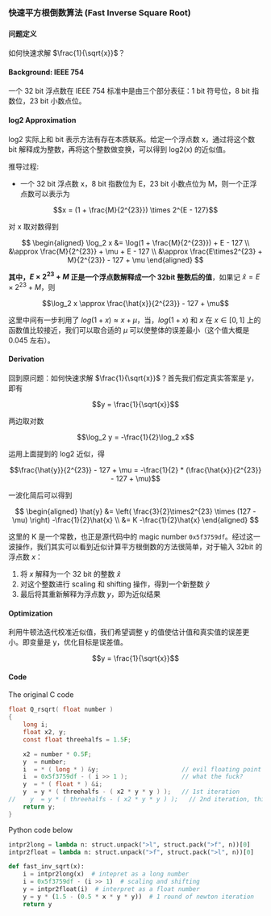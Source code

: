 ### 快速平方根倒数算法 (Fast Inverse Square Root)

#### 问题定义

如何快速求解 $\frac{1}{\sqrt{x}}$？

#### Background: IEEE 754

一个 32 bit 浮点数在 IEEE 754 标准中是由三个部分表征：1 bit 符号位，8 bit 指数位，23 bit 小数点位。

#### log2 Approximation

log2 实际上和 bit 表示方法有存在本质联系。给定一个浮点数 x，通过将这个数 bit 解释成为整数，再将这个整数做变换，可以得到 log2(x) 的近似值。

推导过程:
- 一个 32 bit 浮点数 x，8 bit 指数位为 E，23 bit 小数点位为 M，则一个正浮点数可以表示为

$$x = (1 + \frac{M}{2^{23}}) \times 2^{E - 127}$$

对 x 取对数得到

$$
\begin{aligned}
\log_2 x &= \log(1 + \frac{M}{2^{23}}) + E - 127 \\
         &\approx \frac{M}{2^{23}} + \mu + E - 127 \\
         &\approx \frac{E\times2^{23} + M}{2^{23}} - 127 + \mu
\end{aligned}
$$

**其中，$E\times2^{23} + M$ 正是一个浮点数解释成一个 32bit 整数后的值**，如果记 $\hat{x} = E\times2^{23} + M$，则

$$\log_2 x \approx \frac{\hat{x}}{2^{23}} - 127 + \mu$$

这里中间有一步利用了 $log(1 + x) \approx x + \mu$，当，$log(1 + x)$ 和 $x$ 在 $x \in [0, 1]$ 上的函数值比较接近，我们可以取合适的 $\mu$ 可以使整体的误差最小（这个值大概是 0.045 左右）。


#### Derivation

回到原问题：如何快速求解 $\frac{1}{\sqrt{x}}$？首先我们假定真实答案是 y，即有

$$y = \frac{1}{\sqrt{x}}$$

两边取对数

$$\log_2 y = -\frac{1}{2}\log_2 x$$

运用上面提到的 log2 近似，得

$$\frac{\hat{y}}{2^{23}} - 127 + \mu = -\frac{1}{2} * (\frac{\hat{x}}{2^{23}} - 127 + \mu)$$

一波化简后可以得到

$$
\begin{aligned}
\hat{y} &= \left( \frac{3}{2}\times2^{23} \times (127 - \mu) \right) -\frac{1}{2}\hat{x} \\
        &= K -\frac{1}{2}\hat{x}
\end{aligned}
$$

这里的 K 是一个常数，也正是源代码中的 magic number `0x5f3759df`。经过这一波操作，我们其实可以看到近似计算平方根倒数的方法很简单，对于输入 32bit 的浮点数 $x$：
1. 将 $x$ 解释为一个 32 bit 的整数 $\hat{x}$
2. 对这个整数进行 scaling 和 shifting 操作，得到一个新整数 $\hat{y}$
3. 最后将其重新解释为浮点数 $y$，即为近似结果


#### Optimization

利用牛顿法迭代校准近似值，我们希望调整 y 的值使估计值和真实值的误差更小。即变量是 y，优化目标是误差值。

$$y = \frac{1}{\sqrt{x}}$$

#### Code

The original C code

```c
float Q_rsqrt( float number )
{
    long i;
    float x2, y;
    const float threehalfs = 1.5F;

    x2 = number * 0.5F;
    y  = number;
    i  = * ( long * ) &y;                       // evil floating point bit level hacking
    i  = 0x5f3759df - ( i >> 1 );               // what the fuck?
    y  = * ( float * ) &i;
    y  = y * ( threehalfs - ( x2 * y * y ) );   // 1st iteration
//    y  = y * ( threehalfs - ( x2 * y * y ) );   // 2nd iteration, this can be removed
    return y;
}
```

Python code below

```python
intpr2long = lambda n: struct.unpack(">l", struct.pack(">f", n))[0]
intpr2float = lambda n: struct.unpack(">f", struct.pack(">l", n))[0]

def fast_inv_sqrt(x):
    i = intpr2long(x)  # intepret as a long number
    i = 0x5f3759df - (i >> 1)  # scaling and shifting
    y = intpr2float(i)  # interpret as a float number
    y = y * (1.5 - (0.5 * x * y * y))  # 1 round of newton iteration
    return y
```
